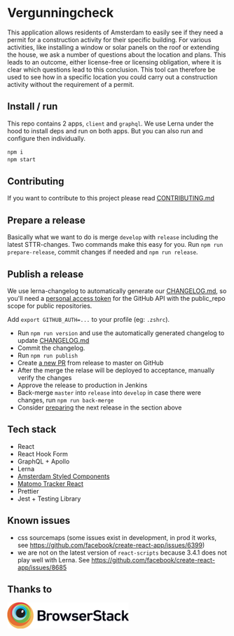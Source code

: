 # Vergunningcheck

This application allows residents of Amsterdam to easily see if they need a permit for a construction activity for their specific building. For various activities, like installing a window or solar panels on the roof or extending the house, we ask a number of questions about the location and plans. This leads to an outcome, either license-free or licensing obligation, where it is clear which questions lead to this conclusion. This tool can therefore be used to see how in a specific location you could carry out a construction activity without the requirement of a permit.

## Install / run

This repo contains 2 apps, `client` and `graphql`. We use Lerna under the hood to install deps and run on both apps. But you can also run and configure then individually.

```bash
npm i
npm start
```

## Contributing

If you want to contribute to this project please read [CONTRIBUTING.md](CONTRIBUTING.md)

## Prepare a release

Basically what we want to do is merge `develop` with `release` including the latest STTR-changes.
Two commands make this easy for you. Run `npm run prepare-release`, commit changes if needed and `npm run release`.

## Publish a release

We use lerna-changelog to automatically generate our [CHANGELOG.md](CHANGELOG.md), so you'll need a [personal access token](https://github.com/settings/tokens) for the GitHub API with the public_repo scope for public repositories.

Add `export GITHUB_AUTH=...` to your profile (eg: `.zshrc`).

- Run `npm run version` and use the automatically generated changelog to update [CHANGELOG.md](CHANGELOG.md)
- Commit the changelog.
- Run `npm run publish`
- Create [a new PR](https://github.com/Amsterdam/vergunningcheck/compare/master...release) from release to master on GitHub
- After the merge the relase will be deployed to acceptance, manually verify the changes
- Approve the release to production in Jenkins
- Back-merge `master` into `release` into `develop` in case there were changes, run `npm run back-merge`
- Consider [preparing](#prepare-a-release) the next release in the section above

## Tech stack

- React
- React Hook Form
- GraphQL + Apollo
- Lerna
- [Amsterdam Styled Components](https://github.com/Amsterdam/amsterdam-styled-components/)
- [Matomo Tracker React](https://github.com/Amsterdam/matomo-tracker)
- Prettier
- Jest + Testing Library

## Known issues

- css sourcemaps (some issues exist in development, in prod it works, see https://github.com/facebook/create-react-app/issues/6399)
- we are not on the latest version of `react-scripts` because 3.4.1 does not play well with Lerna. See https://github.com/facebook/create-react-app/issues/8685

## Thanks to

[<img src="https://github.com/Amsterdam/atlas/blob/develop/public/images/browserstack-logo@2x.png" height="60" title="BrowserStack Logo" alt="BrowserStack Logo" />](https://www.browserstack.com/)

